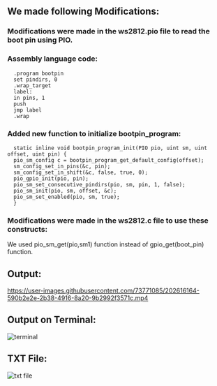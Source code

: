 ## We made following Modifications:

### Modifications were made in the ws2812.pio file to read the boot pin using PIO.

### Assembly language code:

      .program bootpin
      set pindirs, 0
      .wrap_target
      label:
      in pins, 1
      push
      jmp label
      .wrap

### Added new function to initialize bootpin_program:

      static inline void bootpin_program_init(PIO pio, uint sm, uint offset, uint pin) {
      pio_sm_config c = bootpin_program_get_default_config(offset);
      sm_config_set_in_pins(&c, pin);
      sm_config_set_in_shift(&c, false, true, 0);
      pio_gpio_init(pio, pin);
      pio_sm_set_consecutive_pindirs(pio, sm, pin, 1, false);
      pio_sm_init(pio, sm, offset, &c);
      pio_sm_set_enabled(pio, sm, true);
      }

### Modifications were made in the ws2812.c file to use these constructs:

We used pio_sm_get(pio,sm1) function instead of gpio_get(boot_pin) function.

## Output:
https://user-images.githubusercontent.com/73771085/202616164-590b2e2e-2b38-4916-8a20-9b2992f3571c.mp4

## Output on Terminal:
![terminal](https://user-images.githubusercontent.com/73771085/202694841-183029a5-3e65-4429-a3c4-f12596d95814.jpeg)

## TXT File:
![txt file](https://user-images.githubusercontent.com/73771085/202694908-0164c075-3531-4e8a-8698-5e2536bf5f33.jpeg)

